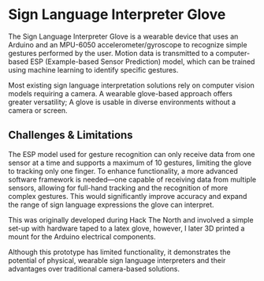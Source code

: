 # Sign Language Interpreter Glove
The Sign Language Interpreter Glove is a wearable device that uses an Arduino and an MPU-6050 accelerometer/gyroscope to recognize simple gestures performed by the user. Motion data is transmitted to a computer-based ESP (Example-based Sensor Prediction) model, which can be trained using machine learning to identify specific gestures.

Most existing sign language interpretation solutions rely on computer vision models requiring a camera. A wearable glove-based approach offers greater versatility; A glove is usable in diverse environments without a camera or screen.

## Challenges & Limitations
The ESP model used for gesture recognition can only receive data from one sensor at a time and supports a maximum of 10 gestures, limiting the glove to tracking only one finger.
To enhance functionality, a more advanced software framework is needed—one capable of receiving data from multiple sensors, allowing for full-hand tracking and the recognition of more complex gestures. This would significantly improve accuracy and expand the range of sign language expressions the glove can interpret.


This was originally developed during Hack The North and involved a simple set-up with hardware taped to a latex glove, however, I later 3D printed a mount for the Arduino electrical components. 

Although this prototype has limited functionality, it demonstrates the potential of physical, wearable sign language interpreters and their advantages over traditional camera-based solutions.
